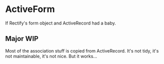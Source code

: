 # ActiveForm

If Rectify's form object and ActiveRecord had a baby.

## Major WIP

Most of the association stuff is copied from ActiveRecord. It's not tidy, it's not maintainable, it's not nice. But it works... 
